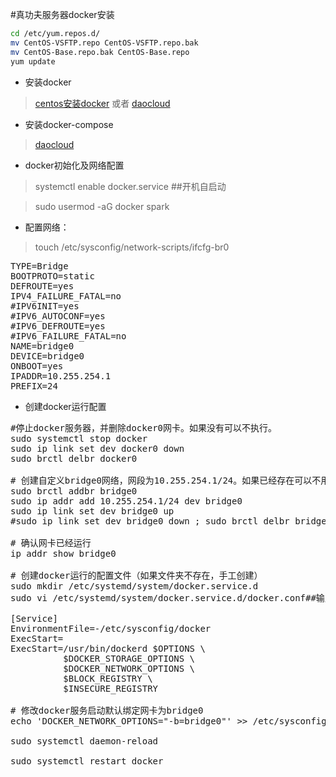 
#真功夫服务器docker安装
```bash
cd /etc/yum.repos.d/
mv CentOS-VSFTP.repo CentOS-VSFTP.repo.bak
mv CentOS-Base.repo.bak CentOS-Base.repo
yum update
```
* 安装docker

> [centos安装docker](https://docs.docker.com/engine/installation/linux/centos/) 或者 [daocloud](https://get.daocloud.io/#install-docker)

* 安装docker-compose

> [daocloud](https://get.daocloud.io/#install-compose)

* docker初始化及网络配置

> systemctl enable docker.service ##开机自启动

> sudo usermod -aG docker spark

* 配置网络： 

> touch /etc/sysconfig/network-scripts/ifcfg-br0
> 
<pre>
TYPE=Bridge
BOOTPROTO=static
DEFROUTE=yes
IPV4_FAILURE_FATAL=no
#IPV6INIT=yes
#IPV6_AUTOCONF=yes
#IPV6_DEFROUTE=yes
#IPV6_FAILURE_FATAL=no
NAME=bridge0
DEVICE=bridge0
ONBOOT=yes
IPADDR=10.255.254.1
PREFIX=24
</pre>

* 创建docker运行配置

<pre>
#停止docker服务器，并删除docker0网卡。如果没有可以不执行。
sudo systemctl stop docker
sudo ip link set dev docker0 down
sudo brctl delbr docker0
 
# 创建自定义bridge0网络，网段为10.255.254.1/24。如果已经存在可以不用执行。
sudo brctl addbr bridge0
sudo ip addr add 10.255.254.1/24 dev bridge0
sudo ip link set dev bridge0 up
#sudo ip link set dev bridge0 down ; sudo brctl delbr bridge0
 
# 确认网卡已经运行
ip addr show bridge0
 
# 创建docker运行的配置文件（如果文件夹不存在，手工创建）
sudo mkdir /etc/systemd/system/docker.service.d
sudo vi /etc/systemd/system/docker.service.d/docker.conf##输入如下内容
 
[Service]
EnvironmentFile=-/etc/sysconfig/docker
ExecStart=
ExecStart=/usr/bin/dockerd $OPTIONS \
          $DOCKER_STORAGE_OPTIONS \
          $DOCKER_NETWORK_OPTIONS \
          $BLOCK_REGISTRY \
          $INSECURE_REGISTRY
           
# 修改docker服务启动默认绑定网卡为bridge0
echo 'DOCKER_NETWORK_OPTIONS="-b=bridge0"' >> /etc/sysconfig/docker
 
sudo systemctl daemon-reload
 
sudo systemctl restart docker

</pre>